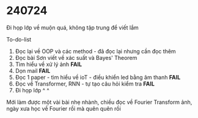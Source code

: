 
# 240724

Đi họp lớp về muộn quá, không tập trung để viết lắm

To-do-list
1. Đọc lại về OOP và các method  - đã đọc lại nhưng cần đọc thêm
2. Đọc bài Sơn viết về xác suất và Bayes' Theorem 
3. Tìm hiểu về xử lý ảnh **FAIL**
4. Dọn mail **FAIL**
5. Đọc 1 paper - tìm hiểu về ioT - điều khiển led bằng âm thanh  **FAIL**
6. Đọc về Transformer, RNN - tự tạo câu hỏi kiểm tra  **FAIL**
7. Đi họp lớp ^ ^

Mới làm được một vài bài nhẹ nhành, chiều đọc về Fourier Transform ảnh, ngày xưa học về Fourier rồi mà quên quên rồi

